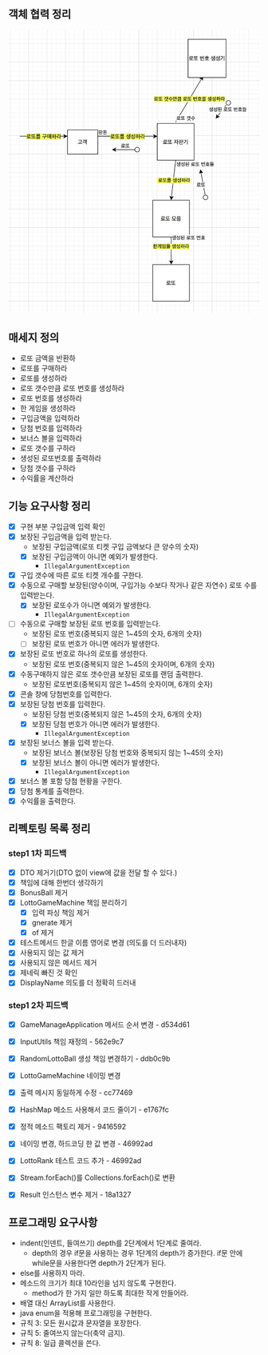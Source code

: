 ## 객체 협력 정리
![객체 협력 정리](../image/객체협력정리.png)


## 매세지 정의 
- 로또 금액을 반환하
- 로또를 구매하라 
- 로또를 생성하라
- 로또 갯수만큼 로또 번호를 생성하라 
- 로또 번호를 생성하라
- 한 게임을 생성하라 
- 구입금액을 입력하라 
- 당첨 번호를 입력하라
- 보너스 볼을 입력하라 
- 로또 갯수를 구하라 
- 생성된 로또번호를 출력하라
- 당첨 갯수를 구하라  
- 수익률을 계산하라 

## 기능 요구사항 정리 
- [x] 구현 부분 구입금액 입력 확인 
- [x] 보장된 구입금액을 입력 받는다.
    - 보장된 구입금액(로또 티켓 구입 금액보다 큰 양수의 숫자)
    - [x] 보장된 구입금액이 아니면 예외가 발생한다. 
        - `IllegalArgumentException`
- [x] 구입 갯수에 따른 로또 티켓 개수를 구한다.  
- [x] 수동으로 구매할 보장된(양수이며, 구입가능 수보다 작거나 같은 자연수) 로또 수를 입력받는다. 
    - [x] 보장된 로또수가 아니면 예외가 발생한다.
      - `IllegalArgumentException`
- [ ] 수동으로 구매할 보장된 로또 번호를 입력받는다.
  - 보장된 로또 번호(중복되지 않은 1~45의 숫자, 6개의 숫자)
  - [ ] 보장된 로또 번호가 아니면 에러가 발생한다.
- [x] 보장된 로또 번호로 하나의 로또를 생성한다.
    - 보장된 로또 번호(중복되지 않은 1~45의 숫자이며, 6개의 숫자)
- [x] 수동구매하지 않은 로또 갯수만큼 보장된 로또를 랜덤 출력한다. 
    - 보장된 로또번호(중복되지 않은 1~45의 숫자이며, 6개의 숫자)
- [x] 콘솔 창에 당첨번호를 입력한다.   
- [x] 보장된 당첨 번호를 입력한다.
    - 보장된 당첨 번호(중복되지 않은 1~45의 숫자, 6개의 숫자)
    - [x] 보장된 당첨 번호가 아니면 에러가 발생한다. 
        - `IllegalArgumentException`
- [x] 보장된 보너스 볼을 입력 받는다. 
    - 보장된 보너스 볼(보장된 당첨 번호와 중복되지 않는 1~45의 숫자)
    - [x] 보장된 보너스 볼이 아니면 에러가 발생한다.
        - `IllegalArgumentException`
- [x] 보너스 볼 포함 당첨 현황을 구한다.   
- [x] 당첨 통계를 출력한다. 
- [x] 수익률을 출력한다.

## 리펙토링 목록 정리
### step1 1차 피드백
- [x] DTO 제거기(DTO 없이 view에 값을 전달 할 수 있다.)
- [x] 책임에 대해 한번더 생각하기
- [x] BonusBall 제거
- [x] LottoGameMachine 책임 분리하기
    - [x] 입력 파싱 책임 제거
    - [x] gnerate 제거
    - [x] of 제거
- [x] 테스트메서드 한글 이름 영어로 변경 (의도를 더 드러내자)
- [x] 사용되지 않는 값 제거
- [x] 사용되지 않은 메서드 제거
- [x] 제네릭 빠진 것 확인
- [x] DisplayName 의도를 더 정확히 드러내

### step1 2차 피드백
- [x] GameManageApplication 메서드 순서 변경 - d534d61
- [x] InputUtils 책임 재정의 - 562e9c7
- [x] RandomLottoBall 생성 책임 변경하기 - ddb0c9b
- [x] LottoGameMachine 네이밍 변경
- [x] 출력 메시지 동일하게 수정 - cc77469
- [x] HashMap 메소드 사용해서 코드 줄이기 - e1767fc
- [x] 정적 메소드 팩토리 제거 - 9416592
- [x] 네이밍 변경,  하드코딩 한 값 변경 - 46992ad
- [x] LottoRank 테스트 코드 추가 - 46992ad
- [x] Stream.forEach()를 Collections.forEach()로 변환
- [x] Result 인스턴스 변수 제거 - 18a1327


## 프로그래밍 요구사항
- indent(인덴트, 들여쓰기) depth를 2단계에서 1단계로 줄여라.
    - depth의 경우 if문을 사용하는 경우 1단계의 depth가 증가한다. if문 안에 while문을 사용한다면 depth가 2단계가 된다.
- else를 사용하지 마라.
- 메소드의 크기가 최대 10라인을 넘지 않도록 구현한다.
    - method가 한 가지 일만 하도록 최대한 작게 만들어라.
- 배열 대신 ArrayList를 사용한다.
- java enum을 적용해 프로그래밍을 구현한다.
- 규칙 3: 모든 원시값과 문자열을 포장한다.
- 규칙 5: 줄여쓰지 않는다(축약 금지).
- 규칙 8: 일급 콜렉션을 쓴다.

  